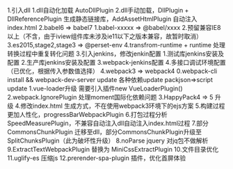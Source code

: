 1.引入dll
    1.dll自动化加载 AutoDllPlugin
    2.dll手动加载，DllPlugin + DllReferencePlugin 生成静态链接库，AddAssetHtmlPlugin 自动注入index.html
2.babel6 => babel7
    1.babel-xxxxx => @babel/xxxx
    2.预留兼容IE8以上（不含，由于iview组件库未涉及ie11以下之版本兼容，故暂时取消）
    3.es2015,stage2,stage3 => @perset-env
    4.transfrom-runtime + runtime 处理转换过程中重复转化问题
3.引入jenkins，修改jenkin配置
    1.测试库jenkins安装及配置
    2.生产库jenkins安装及配置
    3.webpack-jenkins配置
    4.多接口调试环境配置（已优化，根据传入参数值选择）
4.webpack3 => webpack4
    0.webpack-cli install && webpack-dev-server update 各种依赖update packjson=>script update
    1.vue-loader升级 需要引入插件new VueLoaderPlugin()
    2.webpack.IgnorePlugin 处理moment国际化依赖问题
    3.HappyPack4 => 5 升级
    4.修改index.html 生成方式，不在使用webpack3环境下的ejs方案
    5.构建过程更加人性化，progressBarWebpackPlugin
    6.打包过程分析SpeedMeasurePlugin，不兼容自动注入dll自动注入index.html过程
    7.部分CommonsChunkPlugin 迁移至dll，部分CommonsChunkPlugin升级至SplitChunksPlugin（此为破坏性升级）
    8.noParse jquery 对jq包不做解析
    9.ExtractTextWebpackPlugin 替换为 MiniCssExtractPlugin
    10.文件目录优化
    11.uglify-es 压缩js
    12.prerender-spa-plugin 插件，优化首屏体验